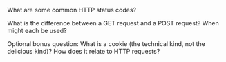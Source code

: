 What are some common HTTP status codes?

What is the difference between a GET request and a POST request? When might each be used?

Optional bonus question: What is a cookie (the technical kind, not the delicious kind)? How does it relate to HTTP requests?